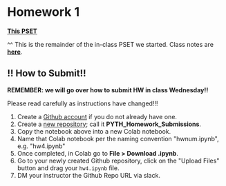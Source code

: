 <!---
{"next":"Homework/hwk1.md","title":"Homework 0 DUE - 9/4"}
-->

# Homework 1

**[This PSET](https://colab.research.google.com/github/mottaquikarim/PYTH2/blob/master/src/PSETS/nb/basic_data_inclass_psets.ipynb)**

^^ This is the remainder of the in-class PSET we started. Class notes are **[here](https://colab.research.google.com/drive/1WiGwiP9dAWqKE02P_GAIf3UTWJbZOsGU#scrollTo=T1gTHPUW5BOI)**.



## ‼️ How to Submit‼️ 

**REMEMBER: we will go over how to submit HW in class Wednesday!!**

Please read carefully as instructions have changed!!!

1. Create a [Github account](https://github.com/) if you do not already have one.
2. Create a [new repository](https://github.com/new); call it **PYTH_Homework_Submissions**.
3. Copy the notebook above into a new Colab notebook.
4. Name that Colab notebook per the naming convention "hwnum.ipynb", e.g. "hw4.ipynb"
5. Once completed, in Colab go to **File > Download .ipynb**.
6. Go to your newly created Github repository, click on the "Upload Files" button and drag your `hw4.ipynb` file.
7. DM your instructor the Github Repo URL via slack.
